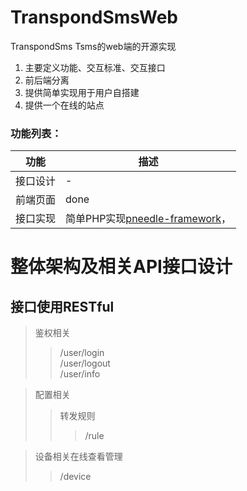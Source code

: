 # TranspondSmsWeb
TranspondSms Tsms的web端的开源实现
1. 主要定义功能、交互标准、交互接口
2. 前后端分离
3. 提供简单实现用于用户自搭建
4. 提供一个在线的站点

### 功能列表：
|  功能   | 描述  |
|  ----  | ----  |
| 接口设计  | - |
| 前端页面  | done |
| 接口实现  | 简单PHP实现[pneedle-framework](https://github.com/timsengit/pneedle-framework)， |


# 整体架构及相关API接口设计  
## 接口使用RESTful  
> 鉴权相关  
>> /user/login  
>> /user/logout  
>> /user/info  
  
> 配置相关  
>> 转发规则
>>> /rule  
  
> 设备相关在线查看管理  
>> /device
